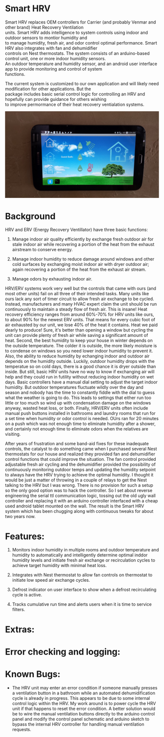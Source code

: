 # Smart HRV  
Smart HRV replaces OEM controllers for Carrier (and probably Venmar and other brand) Heat Recovery Ventilation  
units.  Smart HRV adds intelligence to system controls using indoor and outdoor sensors to montior humidity and  
to manage humidity, fresh air, and odor control optimal performance. Smart HRV also integrates with fan and dehumidifier  
controls on Nest thermostats.  The system consists of an arduino-based control unit, one or more indoor humidity sensors.  
An outdoor temperature and humidity sensor, and an android user interface app to provide monitoring and control of system   
functions.  
  
The current system is customized to our own application and will likely need modification for other applications. But the   
package includes basic serial control logic for controlling an HRV and hopefully can provide guidance for others wishing  
to improve permormance of their heat recovery ventialation systems.  
  
![](/images/smart_hrv_controller.png "Smart HRV Controller")  
  
# Background  
HRV and ERV (Energy Recovery Ventillator) have three basic functions:  
  
1. Manage indoor air quality efficiently by exchange fresh outdoor air for stale indoor air while recovering a portion of the heat from the exhaust airstream to conserve energy. 
 
2. Manage indoor humidity to reduce damage around windows and other cold surfaces by exchanging moist indoor air with dryer outdoor air; again recovering a portion of the heat from the exhaust air stream.  

3. Manage odors by exhausting indoor air.  
  
HRV/ERV systems work very well but the controls that came with ours (and most other units) fail on all three of their intended tasks.  Many units like ours lack any sort of timer circuit to allow fresh air exchange to be cycled. Instead, manufacturers and many HVAC expert claim the unit should be run continuously to maintain a steady flow of fresh air. This is insane! Heat recovery efficiency ranges from around 60%-70% for HRV units like ours, to about 90% for the newest ERV units. That means for every cubic foot of air exhausted by our unit, we lose 40% of the heat it contains. Heat we paid dearly to produce! Sure, it's better than opening a window but cycling the unit can provide plenty of fresh air while saving a significant amount of heat. Second, the best humidity to keep your house in winter depends on the outside temperature. The colder it is outside, the more likely moisture is to condense on windows so you need lower indoor humidity to prevent it. Also, the ability to reduce humidity by echanging indoor and outdoor air depends on the humidity outside. Luckily, outdoor humidity drops with the temperatue so on cold days, there is a good chance it is dryer outside than inside. But still, basic HRV units have no way to know if exchanging air will help and they could run in futility without reducing indoor humidity on wet days. Basic controllers have a manual dial setting to adjust the target indoor humidity. But outdoor temperatures fluctuate wildly over the day and season and nobody has the time to constantly fiddle with the dial to guess what the weather is going to do. This leads to settings that either run too little or too much so wind up with condensation damage on the windows anyway, wasted heat loss, or both. Finally, HRV/ERV units often include manual push buttons installed in bathrooms and laundry rooms that run for a set time when humidity or odor control is needed. OUrs ran for 20 minutes on a push which was not enough time to eliminate humidity after a shower, and certainly not enough time to eliminate odors when the relatives are visiting.

After years of frustration and some band-aid fixes for these inadequate controls, the catalyst to do something came when I purchased several Nest thermostats for our house and realized they provided fan and dehumidifier control functions that could improve the situation.  The fan control provided adjustable fresh air cycling and the dehumidifier provided the possibility of continuously monitoring outdoor temps and updating the humidity setpoint to always have the HRV trying to achieve the optimal humidity. I thought it would be just a matter of throwing in a couple of relays to get the Nest talking to the HRV but I was wrong.  There is no provision for such a setup so the only good option was to hack the controller.  So I set about reverse engineering the serial ttl communication logic, tossing out the old ugly wall controller and replacing it with an arduino controller interfaced with a cheap used android tablet mounted on the wall. The result is the Smart HRV system which has been chugging along with continuous tweaks for about two years now.
  
# Features: 

1. Monitors indoor humidity in multiple rooms and outdoor temperature and humidity to automatically and intelligently determine optimal inddor humidity levels and initiate fresh air exchange or recirculation cycles to achieve target humidity with minimal heat loss.

2. Integrates with Nest thermostat to allow fan controls on thermostat to initiate low speed air exchange cycles.

3. Defrost indicator on user interface to show when a defrost recirculating cycle is active.

4. Tracks cumulative run time and alerts users when it is time to service filters.  
  
  
# Extras:  
  

  
# Error checking and logging:   

# Known Bugs:

- The HRV unit may enter an error condition if someone manually presses a ventilation button in a bathroom while an automated dehumidification cycle is already in progress.  This appears to be due to some internal control logic within the HRV.  My work around is to power cycle the HRV unit if that happens to reset the error condition.  A better solution would be to wire the manual ventilation buttons directly to the arduino control panel and modify the control panel schematic and arduino sketch to bypass the internal HRV controller for handling manual ventilation requests.

  
  
   
   
  